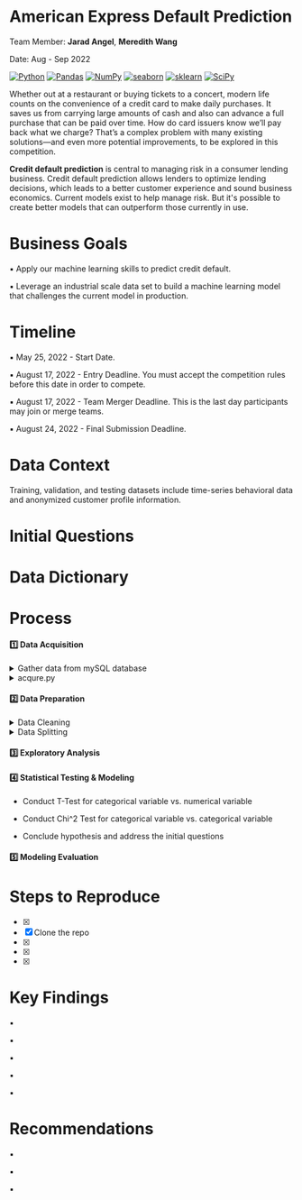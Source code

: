 # American Express Default Prediction
Team Member: **Jarad Angel**, **Meredith Wang**

Date: Aug - Sep 2022

<a href="#"><img alt="Python" src="https://img.shields.io/badge/Python-013243.svg?logo=python&logoColor=white"></a>
<a href="#"><img alt="Pandas" src="https://img.shields.io/badge/Pandas-150458.svg?logo=pandas&logoColor=white"></a>
<a href="#"><img alt="NumPy" src="https://img.shields.io/badge/Numpy-2a4d69.svg?logo=numpy&logoColor=white"></a>
<a href="#"><img alt="seaborn" src="https://img.shields.io/badge/seaborn-65A9A8.svg?logo=pandas&logoColor=white"></a>
<a href="#"><img alt="sklearn" src="https://img.shields.io/badge/sklearn-4b86b4.svg?logo=scikitlearn&logoColor=white"></a>
<a href="#"><img alt="SciPy" src="https://img.shields.io/badge/SciPy-1560bd.svg?logo=scipy&logoColor=white"></a>

Whether out at a restaurant or buying tickets to a concert, modern life counts on the convenience of a credit card to make daily purchases. It saves us from carrying large amounts of cash and also can advance a full purchase that can be paid over time. How do card issuers know we’ll pay back what we charge? That’s a complex problem with many existing solutions—and even more potential improvements, to be explored in this competition.

**Credit default prediction** is central to managing risk in a consumer lending business. Credit default prediction allows lenders to optimize lending decisions, which leads to a better customer experience and sound business economics. Current models exist to help manage risk. But it's possible to create better models that can outperform those currently in use.

# Business Goals
▪️ Apply our machine learning skills to predict credit default.

▪️ Leverage an industrial scale data set to build a machine learning model that challenges the current model in production.

# Timeline
▪️ May 25, 2022 - Start Date.

▪️ August 17, 2022 - Entry Deadline. You must accept the competition rules before this date in order to compete.

▪️ August 17, 2022 - Team Merger Deadline. This is the last day participants may join or merge teams.

▪️ August 24, 2022 - Final Submission Deadline.

# Data Context
Training, validation, and testing datasets include time-series behavioral data and anonymized customer profile information.

# Initial Questions

# Data Dictionary

# Process
#### :one:   Data Acquisition

<details>
<summary> Gather data from mySQL database</summary>

- Create env.py file to establish connection to mySQL server

- Use **telco_churn** database in the mySQL server

- Write query to join useful tables to gather all data about the customers:  <u>customers, contract_types, payment_types, internet_service_types </u>
     ```sh
     SELECT * FROM customers JOIN contract_types USING (contract_type_id) JOIN payment_types ON customers.payment_type_id = payment_types.payment_type_id JOIN internet_service_types ON customers.internet_service_type_id = internet_service_types.internet_service_type_id
     ```
</details>

<details>
<summary> acqure.py</summary>

- Create acquire.py and user-defined function `get_telco_data()` to gather data from mySQL
     ```sh
     def get_telco_data():
     
     if os.path.isfile('telco.csv'):
        df = pd.read_csv('telco.csv', index_col=0)
    else:
        df = new_telco_data()
        df.to_csv('telco.csv')
        
    return df
    ```
- Import [acquire.py](acquire.py)

- Test acquire function

- Calling the function, and store the table in the form of dataframe
    ```sh
    df = acquire.get_telco_data()
    ```
</details>

#### :two:   Data Preparation

<details>
<summary> Data Cleaning</summary>

- **Missing values: null values are dropped** (total_charges)
     ```sh
    df['total_charges'] = df['total_charges'].str.strip()
    df = df[df.total_charges != '']
    ```
- **Data types: object is converted to the numeric datatype** (total_charges)
     ```sh
     df['total_charges'] = df.total_charges.astype(float)
     ```
- **Dummy variables: created dummy variables for binary and non-binary categorical variables**

- **Duplicate columns: duplicated columns are dropped**

- Create function `prep_telco` to clean and prepare data with steps above

- Import [prepare.py](prepare.py)

- Test prepare function

- Call the function, and store the cleaned data in the form of dataframe
</details>

<details>
<summary> Data Splitting</summary>

- Create function `split_telco_data()` to split data into **train, validate, test**

- Test prepare function

- Check the size of each dataset
     ```sh
     train.shape, validate.shape, test.shape
     ```
- Call the function, and store the 3 data samples separately in the form of dataframe
     ```sh
     train, validate, test = prepare.split_telco_data(df)
     ```
</details>

#### :three:   Exploratory Analysis


#### :four:    Statistical Testing & Modeling
- Conduct T-Test for categorical variable vs. numerical variable

- Conduct Chi^2 Test for categorical variable vs. categorical variable

- Conclude hypothesis and address the initial questions

#### :five:    Modeling Evaluation


# Steps to Reproduce
- [x] 
- [x] Clone the repo
- [x] 
- [x] 
- [x] 


# Key Findings
▪️

▪️ 

▪️ 

▪️

▪️

# Recommendations
▪️

▪️ 

▪️ 

